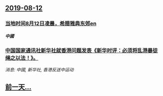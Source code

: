 ## [2019-08-12](/news/2019/08/12/index.md)

##### 
### [当地时间8月12日凌晨，希腊雅典东郊en](/news/2019/08/12/当地时间8月12日凌晨-希腊雅典东郊en.md)
##### 中國
### [中国国家通讯社新华社就香港问题发表《新华时评：必须将乱港暴徒绳之以法！》。 ](/news/2019/08/12/中国国家通讯社新华社就香港问题发表-新华时评-必须将乱港暴徒绳之以法.md)
_消息: 中國, 新华社, 香港反送中运动_

## [前一天...](/news/2019/08/11/index.md)

